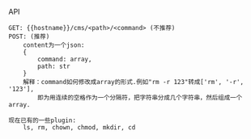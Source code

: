 API

	GET: {{hostname}}/cms/<path>/<command> (不推荐)
	POST: (推荐)
		content为一个json:
		{
			command: array,
			path: str
		}
		解释：command如何修改成array的形式.例如"rm -r 123"转成['rm', '-r', '123'],
			即为用连续的空格作为一个分隔符，把字符串分成几个字符串，然后组成一个array.
	
	现在已有的一些plugin:
		ls, rm, chown, chmod, mkdir, cd